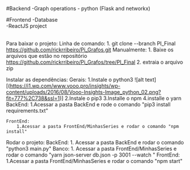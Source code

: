 #Backend
-Graph operations - python (Flask and networkx) <br>

#Frontend
-Database <br>
-ReactJS project
<br>
<br>

Para baixar o projeto:
	Linha de comando: 
		1. git clone --branch PI_Final https://github.com/rickrribeiro/Pi_Grafos.git
	Manualmente: 
		1. Baixe os arquivos que estão no repositório https://github.com/rickrribeiro/Pi_Grafos/tree/PI_Final
		2. extraia o arquivo zip
	
Instalar as dependências:
	Gerais:
		1.Instale o python3 ![alt text][(https://i1.wp.com/www.vooo.pro/insights/wp-content/uploads/2016/08/Vooo-Insights-Image_python_02.png?fit=777%2C738&ssl=1)]
		2.Instale o pip3 
		3.Installe o npm 
		4.installe o yarn 
	BackEnd:
		1.Acessar a pasta BackEnd e rode o comando "pip3 install requirements.txt"
	
	FrontEnd:
		1.Acessar a pasta FrontEnd/MinhasSeries e rodar o comando "npm install"
	
Rodar o projeto:
	BackEnd: 
		1. Acessar a pasta BackEnd e rodar o comando "python3 main.py"
	Banco:
		1. Acessar a pasta FrontEnd/MinhasSeries e rodar o comando "yarn json-server db.json -p 3001 --watch "
	FrontEnd:
		1.Acessar a pasta FrontEnd/MinhasSeries e rodar o comando "npm start"
